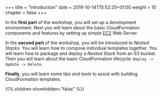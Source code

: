 +++
title = "Introduction"
date = 2019-10-14T15:52:25+01:00
weight = 10
chapter = false
+++

In the **first part** of the workshop, you will set up a development environment. Next you will learn about 
the basic CloudFormation components and features by setting up simple [EC2](https://aws.amazon.com/ec2/) Web Server. 

In the **second part** of the workshop, you will be introduced to _Nested Stacks_. You will learn how to compose individual templates together. You will  learn how to package and deploy a _Nested Stack_ from an S3 bucket. Then you will learn about the basic CloudFormation lifecycle: `Deploy -> Update -> Delete`.

**Finally**, you will learn some _tips and tools_ to assist with building CloudFormation templates.

{{% children showhidden="false" %}}
